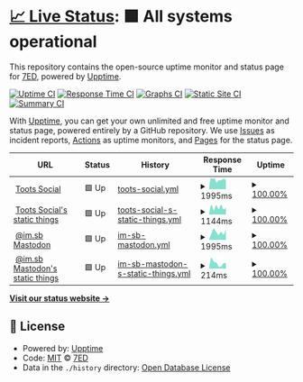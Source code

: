 # [📈 Live Status](https://uptime.7ed.net): <!--live status--> **🟩 All systems operational**

This repository contains the open-source uptime monitor and status page for [7ED](https://7ed.net), powered by [Upptime](https://github.com/upptime/upptime).

[![Uptime CI](https://github.com/7ednet/uptime/workflows/Uptime%20CI/badge.svg)](https://github.com/7ednet/uptime/actions?query=workflow%3A%22Uptime+CI%22)
[![Response Time CI](https://github.com/7ednet/uptime/workflows/Response%20Time%20CI/badge.svg)](https://github.com/7ednet/uptime/actions?query=workflow%3A%22Response+Time+CI%22)
[![Graphs CI](https://github.com/7ednet/uptime/workflows/Graphs%20CI/badge.svg)](https://github.com/7ednet/uptime/actions?query=workflow%3A%22Graphs+CI%22)
[![Static Site CI](https://github.com/7ednet/uptime/workflows/Static%20Site%20CI/badge.svg)](https://github.com/7ednet/uptime/actions?query=workflow%3A%22Static+Site+CI%22)
[![Summary CI](https://github.com/7ednet/uptime/workflows/Summary%20CI/badge.svg)](https://github.com/7ednet/uptime/actions?query=workflow%3A%22Summary+CI%22)

With [Upptime](https://upptime.js.org), you can get your own unlimited and free uptime monitor and status page, powered entirely by a GitHub repository. We use [Issues](https://github.com/7ednet/uptime/issues) as incident reports, [Actions](https://github.com/7ednet/uptime/actions) as uptime monitors, and [Pages](https://uptime.7ed.net) for the status page.

<!--start: status pages-->
<!-- This summary is generated by Upptime (https://github.com/upptime/upptime) -->
<!-- Do not edit this manually, your changes will be overwritten -->
<!-- prettier-ignore -->
| URL | Status | History | Response Time | Uptime |
| --- | ------ | ------- | ------------- | ------ |
| <img alt="" src="https://favicons.githubusercontent.com/toots.social" height="13"> [Toots Social](https://toots.social) | 🟩 Up | [toots-social.yml](https://github.com/7ednet/uptime/commits/HEAD/history/toots-social.yml) | <details><summary><img alt="Response time graph" src="./graphs/toots-social/response-time-week.png" height="20"> 1995ms</summary><br><a href="https://uptime.7ed.net/history/toots-social"><img alt="Response time 1995" src="https://img.shields.io/endpoint?url=https%3A%2F%2Fraw.githubusercontent.com%2F7ednet%2Fuptime%2FHEAD%2Fapi%2Ftoots-social%2Fresponse-time.json"></a><br><a href="https://uptime.7ed.net/history/toots-social"><img alt="24-hour response time 1995" src="https://img.shields.io/endpoint?url=https%3A%2F%2Fraw.githubusercontent.com%2F7ednet%2Fuptime%2FHEAD%2Fapi%2Ftoots-social%2Fresponse-time-day.json"></a><br><a href="https://uptime.7ed.net/history/toots-social"><img alt="7-day response time 1995" src="https://img.shields.io/endpoint?url=https%3A%2F%2Fraw.githubusercontent.com%2F7ednet%2Fuptime%2FHEAD%2Fapi%2Ftoots-social%2Fresponse-time-week.json"></a><br><a href="https://uptime.7ed.net/history/toots-social"><img alt="30-day response time 1995" src="https://img.shields.io/endpoint?url=https%3A%2F%2Fraw.githubusercontent.com%2F7ednet%2Fuptime%2FHEAD%2Fapi%2Ftoots-social%2Fresponse-time-month.json"></a><br><a href="https://uptime.7ed.net/history/toots-social"><img alt="1-year response time 1995" src="https://img.shields.io/endpoint?url=https%3A%2F%2Fraw.githubusercontent.com%2F7ednet%2Fuptime%2FHEAD%2Fapi%2Ftoots-social%2Fresponse-time-year.json"></a></details> | <details><summary><a href="https://uptime.7ed.net/history/toots-social">100.00%</a></summary><a href="https://uptime.7ed.net/history/toots-social"><img alt="All-time uptime 100.00%" src="https://img.shields.io/endpoint?url=https%3A%2F%2Fraw.githubusercontent.com%2F7ednet%2Fuptime%2FHEAD%2Fapi%2Ftoots-social%2Fuptime.json"></a><br><a href="https://uptime.7ed.net/history/toots-social"><img alt="24-hour uptime 100.00%" src="https://img.shields.io/endpoint?url=https%3A%2F%2Fraw.githubusercontent.com%2F7ednet%2Fuptime%2FHEAD%2Fapi%2Ftoots-social%2Fuptime-day.json"></a><br><a href="https://uptime.7ed.net/history/toots-social"><img alt="7-day uptime 100.00%" src="https://img.shields.io/endpoint?url=https%3A%2F%2Fraw.githubusercontent.com%2F7ednet%2Fuptime%2FHEAD%2Fapi%2Ftoots-social%2Fuptime-week.json"></a><br><a href="https://uptime.7ed.net/history/toots-social"><img alt="30-day uptime 100.00%" src="https://img.shields.io/endpoint?url=https%3A%2F%2Fraw.githubusercontent.com%2F7ednet%2Fuptime%2FHEAD%2Fapi%2Ftoots-social%2Fuptime-month.json"></a><br><a href="https://uptime.7ed.net/history/toots-social"><img alt="1-year uptime 100.00%" src="https://img.shields.io/endpoint?url=https%3A%2F%2Fraw.githubusercontent.com%2F7ednet%2Fuptime%2FHEAD%2Fapi%2Ftoots-social%2Fuptime-year.json"></a></details>
| <img alt="" src="https://favicons.githubusercontent.com/s3.toots.social" height="13"> [Toots Social's static things](https://s3.toots.social) | 🟩 Up | [toots-social-s-static-things.yml](https://github.com/7ednet/uptime/commits/HEAD/history/toots-social-s-static-things.yml) | <details><summary><img alt="Response time graph" src="./graphs/toots-social-s-static-things/response-time-week.png" height="20"> 1144ms</summary><br><a href="https://uptime.7ed.net/history/toots-social-s-static-things"><img alt="Response time 1144" src="https://img.shields.io/endpoint?url=https%3A%2F%2Fraw.githubusercontent.com%2F7ednet%2Fuptime%2FHEAD%2Fapi%2Ftoots-social-s-static-things%2Fresponse-time.json"></a><br><a href="https://uptime.7ed.net/history/toots-social-s-static-things"><img alt="24-hour response time 1144" src="https://img.shields.io/endpoint?url=https%3A%2F%2Fraw.githubusercontent.com%2F7ednet%2Fuptime%2FHEAD%2Fapi%2Ftoots-social-s-static-things%2Fresponse-time-day.json"></a><br><a href="https://uptime.7ed.net/history/toots-social-s-static-things"><img alt="7-day response time 1144" src="https://img.shields.io/endpoint?url=https%3A%2F%2Fraw.githubusercontent.com%2F7ednet%2Fuptime%2FHEAD%2Fapi%2Ftoots-social-s-static-things%2Fresponse-time-week.json"></a><br><a href="https://uptime.7ed.net/history/toots-social-s-static-things"><img alt="30-day response time 1144" src="https://img.shields.io/endpoint?url=https%3A%2F%2Fraw.githubusercontent.com%2F7ednet%2Fuptime%2FHEAD%2Fapi%2Ftoots-social-s-static-things%2Fresponse-time-month.json"></a><br><a href="https://uptime.7ed.net/history/toots-social-s-static-things"><img alt="1-year response time 1144" src="https://img.shields.io/endpoint?url=https%3A%2F%2Fraw.githubusercontent.com%2F7ednet%2Fuptime%2FHEAD%2Fapi%2Ftoots-social-s-static-things%2Fresponse-time-year.json"></a></details> | <details><summary><a href="https://uptime.7ed.net/history/toots-social-s-static-things">100.00%</a></summary><a href="https://uptime.7ed.net/history/toots-social-s-static-things"><img alt="All-time uptime 100.00%" src="https://img.shields.io/endpoint?url=https%3A%2F%2Fraw.githubusercontent.com%2F7ednet%2Fuptime%2FHEAD%2Fapi%2Ftoots-social-s-static-things%2Fuptime.json"></a><br><a href="https://uptime.7ed.net/history/toots-social-s-static-things"><img alt="24-hour uptime 100.00%" src="https://img.shields.io/endpoint?url=https%3A%2F%2Fraw.githubusercontent.com%2F7ednet%2Fuptime%2FHEAD%2Fapi%2Ftoots-social-s-static-things%2Fuptime-day.json"></a><br><a href="https://uptime.7ed.net/history/toots-social-s-static-things"><img alt="7-day uptime 100.00%" src="https://img.shields.io/endpoint?url=https%3A%2F%2Fraw.githubusercontent.com%2F7ednet%2Fuptime%2FHEAD%2Fapi%2Ftoots-social-s-static-things%2Fuptime-week.json"></a><br><a href="https://uptime.7ed.net/history/toots-social-s-static-things"><img alt="30-day uptime 100.00%" src="https://img.shields.io/endpoint?url=https%3A%2F%2Fraw.githubusercontent.com%2F7ednet%2Fuptime%2FHEAD%2Fapi%2Ftoots-social-s-static-things%2Fuptime-month.json"></a><br><a href="https://uptime.7ed.net/history/toots-social-s-static-things"><img alt="1-year uptime 100.00%" src="https://img.shields.io/endpoint?url=https%3A%2F%2Fraw.githubusercontent.com%2F7ednet%2Fuptime%2FHEAD%2Fapi%2Ftoots-social-s-static-things%2Fuptime-year.json"></a></details>
| <img alt="" src="https://favicons.githubusercontent.com/mastodon.im.sb" height="13"> [@im.sb Mastodon](https://mastodon.im.sb) | 🟩 Up | [im-sb-mastodon.yml](https://github.com/7ednet/uptime/commits/HEAD/history/im-sb-mastodon.yml) | <details><summary><img alt="Response time graph" src="./graphs/im-sb-mastodon/response-time-week.png" height="20"> 1995ms</summary><br><a href="https://uptime.7ed.net/history/im-sb-mastodon"><img alt="Response time 1995" src="https://img.shields.io/endpoint?url=https%3A%2F%2Fraw.githubusercontent.com%2F7ednet%2Fuptime%2FHEAD%2Fapi%2Fim-sb-mastodon%2Fresponse-time.json"></a><br><a href="https://uptime.7ed.net/history/im-sb-mastodon"><img alt="24-hour response time 1995" src="https://img.shields.io/endpoint?url=https%3A%2F%2Fraw.githubusercontent.com%2F7ednet%2Fuptime%2FHEAD%2Fapi%2Fim-sb-mastodon%2Fresponse-time-day.json"></a><br><a href="https://uptime.7ed.net/history/im-sb-mastodon"><img alt="7-day response time 1995" src="https://img.shields.io/endpoint?url=https%3A%2F%2Fraw.githubusercontent.com%2F7ednet%2Fuptime%2FHEAD%2Fapi%2Fim-sb-mastodon%2Fresponse-time-week.json"></a><br><a href="https://uptime.7ed.net/history/im-sb-mastodon"><img alt="30-day response time 1995" src="https://img.shields.io/endpoint?url=https%3A%2F%2Fraw.githubusercontent.com%2F7ednet%2Fuptime%2FHEAD%2Fapi%2Fim-sb-mastodon%2Fresponse-time-month.json"></a><br><a href="https://uptime.7ed.net/history/im-sb-mastodon"><img alt="1-year response time 1995" src="https://img.shields.io/endpoint?url=https%3A%2F%2Fraw.githubusercontent.com%2F7ednet%2Fuptime%2FHEAD%2Fapi%2Fim-sb-mastodon%2Fresponse-time-year.json"></a></details> | <details><summary><a href="https://uptime.7ed.net/history/im-sb-mastodon">100.00%</a></summary><a href="https://uptime.7ed.net/history/im-sb-mastodon"><img alt="All-time uptime 100.00%" src="https://img.shields.io/endpoint?url=https%3A%2F%2Fraw.githubusercontent.com%2F7ednet%2Fuptime%2FHEAD%2Fapi%2Fim-sb-mastodon%2Fuptime.json"></a><br><a href="https://uptime.7ed.net/history/im-sb-mastodon"><img alt="24-hour uptime 100.00%" src="https://img.shields.io/endpoint?url=https%3A%2F%2Fraw.githubusercontent.com%2F7ednet%2Fuptime%2FHEAD%2Fapi%2Fim-sb-mastodon%2Fuptime-day.json"></a><br><a href="https://uptime.7ed.net/history/im-sb-mastodon"><img alt="7-day uptime 100.00%" src="https://img.shields.io/endpoint?url=https%3A%2F%2Fraw.githubusercontent.com%2F7ednet%2Fuptime%2FHEAD%2Fapi%2Fim-sb-mastodon%2Fuptime-week.json"></a><br><a href="https://uptime.7ed.net/history/im-sb-mastodon"><img alt="30-day uptime 100.00%" src="https://img.shields.io/endpoint?url=https%3A%2F%2Fraw.githubusercontent.com%2F7ednet%2Fuptime%2FHEAD%2Fapi%2Fim-sb-mastodon%2Fuptime-month.json"></a><br><a href="https://uptime.7ed.net/history/im-sb-mastodon"><img alt="1-year uptime 100.00%" src="https://img.shields.io/endpoint?url=https%3A%2F%2Fraw.githubusercontent.com%2F7ednet%2Fuptime%2FHEAD%2Fapi%2Fim-sb-mastodon%2Fuptime-year.json"></a></details>
| <img alt="" src="https://favicons.githubusercontent.com/s3.imsb.app" height="13"> [@im.sb Mastodon's static things](https://s3.imsb.app) | 🟩 Up | [im-sb-mastodon-s-static-things.yml](https://github.com/7ednet/uptime/commits/HEAD/history/im-sb-mastodon-s-static-things.yml) | <details><summary><img alt="Response time graph" src="./graphs/im-sb-mastodon-s-static-things/response-time-week.png" height="20"> 214ms</summary><br><a href="https://uptime.7ed.net/history/im-sb-mastodon-s-static-things"><img alt="Response time 214" src="https://img.shields.io/endpoint?url=https%3A%2F%2Fraw.githubusercontent.com%2F7ednet%2Fuptime%2FHEAD%2Fapi%2Fim-sb-mastodon-s-static-things%2Fresponse-time.json"></a><br><a href="https://uptime.7ed.net/history/im-sb-mastodon-s-static-things"><img alt="24-hour response time 214" src="https://img.shields.io/endpoint?url=https%3A%2F%2Fraw.githubusercontent.com%2F7ednet%2Fuptime%2FHEAD%2Fapi%2Fim-sb-mastodon-s-static-things%2Fresponse-time-day.json"></a><br><a href="https://uptime.7ed.net/history/im-sb-mastodon-s-static-things"><img alt="7-day response time 214" src="https://img.shields.io/endpoint?url=https%3A%2F%2Fraw.githubusercontent.com%2F7ednet%2Fuptime%2FHEAD%2Fapi%2Fim-sb-mastodon-s-static-things%2Fresponse-time-week.json"></a><br><a href="https://uptime.7ed.net/history/im-sb-mastodon-s-static-things"><img alt="30-day response time 214" src="https://img.shields.io/endpoint?url=https%3A%2F%2Fraw.githubusercontent.com%2F7ednet%2Fuptime%2FHEAD%2Fapi%2Fim-sb-mastodon-s-static-things%2Fresponse-time-month.json"></a><br><a href="https://uptime.7ed.net/history/im-sb-mastodon-s-static-things"><img alt="1-year response time 214" src="https://img.shields.io/endpoint?url=https%3A%2F%2Fraw.githubusercontent.com%2F7ednet%2Fuptime%2FHEAD%2Fapi%2Fim-sb-mastodon-s-static-things%2Fresponse-time-year.json"></a></details> | <details><summary><a href="https://uptime.7ed.net/history/im-sb-mastodon-s-static-things">100.00%</a></summary><a href="https://uptime.7ed.net/history/im-sb-mastodon-s-static-things"><img alt="All-time uptime 100.00%" src="https://img.shields.io/endpoint?url=https%3A%2F%2Fraw.githubusercontent.com%2F7ednet%2Fuptime%2FHEAD%2Fapi%2Fim-sb-mastodon-s-static-things%2Fuptime.json"></a><br><a href="https://uptime.7ed.net/history/im-sb-mastodon-s-static-things"><img alt="24-hour uptime 100.00%" src="https://img.shields.io/endpoint?url=https%3A%2F%2Fraw.githubusercontent.com%2F7ednet%2Fuptime%2FHEAD%2Fapi%2Fim-sb-mastodon-s-static-things%2Fuptime-day.json"></a><br><a href="https://uptime.7ed.net/history/im-sb-mastodon-s-static-things"><img alt="7-day uptime 100.00%" src="https://img.shields.io/endpoint?url=https%3A%2F%2Fraw.githubusercontent.com%2F7ednet%2Fuptime%2FHEAD%2Fapi%2Fim-sb-mastodon-s-static-things%2Fuptime-week.json"></a><br><a href="https://uptime.7ed.net/history/im-sb-mastodon-s-static-things"><img alt="30-day uptime 100.00%" src="https://img.shields.io/endpoint?url=https%3A%2F%2Fraw.githubusercontent.com%2F7ednet%2Fuptime%2FHEAD%2Fapi%2Fim-sb-mastodon-s-static-things%2Fuptime-month.json"></a><br><a href="https://uptime.7ed.net/history/im-sb-mastodon-s-static-things"><img alt="1-year uptime 100.00%" src="https://img.shields.io/endpoint?url=https%3A%2F%2Fraw.githubusercontent.com%2F7ednet%2Fuptime%2FHEAD%2Fapi%2Fim-sb-mastodon-s-static-things%2Fuptime-year.json"></a></details>

<!--end: status pages-->

[**Visit our status website →**](https://uptime.7ed.net)

## 📄 License

- Powered by: [Upptime](https://github.com/upptime/upptime)
- Code: [MIT](./LICENSE) © [7ED](https://7ed.net)
- Data in the `./history` directory: [Open Database License](https://opendatacommons.org/licenses/odbl/1-0/)
